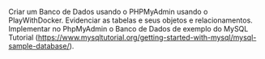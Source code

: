 Criar um Banco de Dados usando o PHPMyAdmin usando o PlayWithDocker. 
Evidenciar as tabelas e seus objetos e relacionamentos.
Implementar no PhpMyAdmin o Banco de Dados de exemplo do MySQL Tutorial (https://www.mysqltutorial.org/getting-started-with-mysql/mysql-sample-database/).
